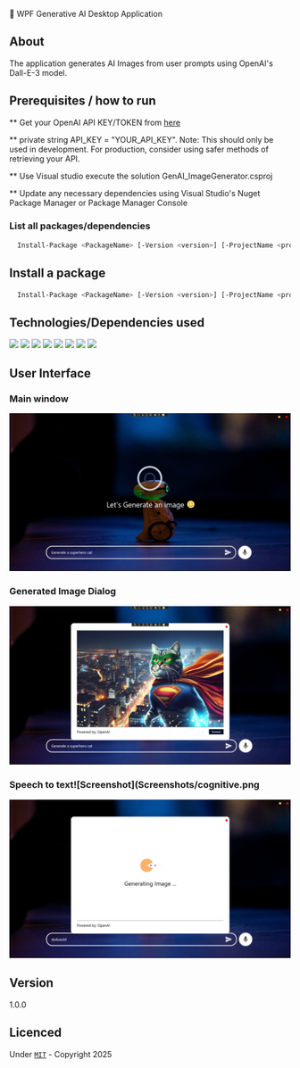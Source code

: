 ﻿🤖 WPF Generative AI Desktop Application

## About 

The application generates AI Images from user prompts using OpenAI's Dall-E-3 model.


## Prerequisites / how to run

** Get your OpenAI API KEY/TOKEN from [here](https://platform.openai.com/docs/overview)

** private string API_KEY = "YOUR_API_KEY". Note: This should only be used in development. For production, consider using safer methods of retrieving your API.

** Use Visual studio execute the solution GenAI_ImageGenerator.csproj

** Update any necessary dependencies using Visual Studio's Nuget Package Manager or Package Manager Console


### List all packages/dependencies 

```bash
  Install-Package <PackageName> [-Version <version>] [-ProjectName <project>] [-Source <source>] [-DependencyVersion <dependency>]
```


## Install a package

```bash
  Install-Package <PackageName> [-Version <version>] [-ProjectName <project>] [-Source <source>] [-DependencyVersion <dependency>]
```

## Technologies/Dependencies used

<div id="badges">
  <img src="https://img.shields.io/badge/-C Sharp-green" />
  <img src="https://img.shields.io/badge/-dotnet core 8-red" />
  <img src="https://img.shields.io/badge/-WPF-blue" />
  <img src="https://img.shields.io/badge/-Xaml-green" />
  <img src="https://img.shields.io/badge/-OpenAI-red" />
  <img src="https://img.shields.io/badge/-Serilog-brown" />
  <img src="https://img.shields.io/badge/-Microsoft Dependency Injection-green" />
  <img src="https://img.shields.io/badge/-Material Design-blue" />
</div>

## User Interface

### Main window 
![Screenshot](Screenshots/MainWindow.png)

### Generated Image Dialog
![Screenshot](Screenshots/dialog.png)

### Speech to text![Screenshot](Screenshots/cognitive.png


![Screenshot](Screenshots/loading.png)

## Version 
1.0.0

## Licenced 
Under [`MIT`](LICENSE) - Copyright 2025  

